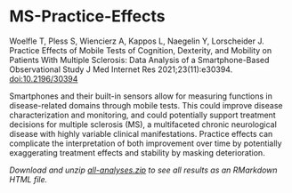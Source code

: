 # MS-Practice-Effects

Woelfle T, Pless S, Wiencierz A, Kappos L, Naegelin Y, Lorscheider J. Practice Effects of Mobile Tests of Cognition, Dexterity, and Mobility on Patients With Multiple Sclerosis: Data Analysis of a Smartphone-Based Observational Study
J Med Internet Res 2021;23(11):e30394. [doi:10.2196/30394](https://www.jmir.org/2021/11/e30394/)

Smartphones and their built-in sensors allow for measuring functions in disease-related domains through mobile tests. This could improve disease characterization and monitoring, and could potentially support treatment decisions for multiple sclerosis (MS), a multifaceted chronic neurological disease with highly variable clinical manifestations. Practice effects can complicate the interpretation of both improvement over time by potentially exaggerating treatment effects and stability by masking deterioration.

*Download and unzip [all-analyses.zip](https://github.com/timwoelfle/MS-Practice-Effects/blob/main/all-analyses.zip?raw=true) to see all results as an RMarkdown HTML file.*
